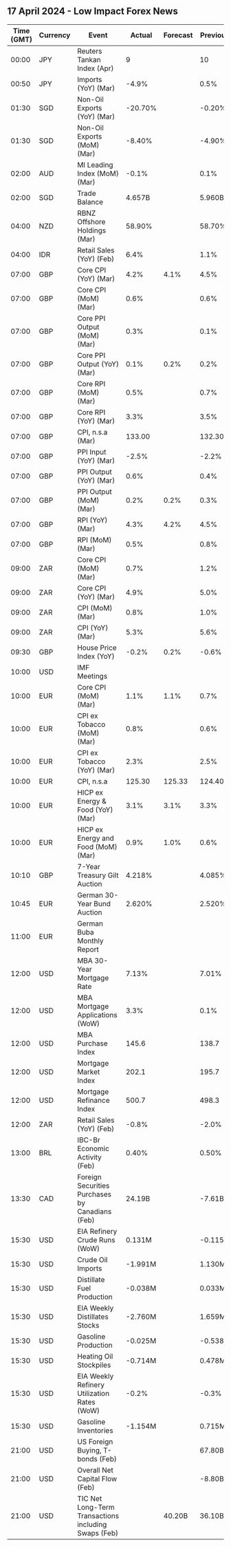 ## 17 April 2024 - Low Impact Forex News

| Time (GMT) | Currency | Event | Actual | Forecast | Previous |
|------|----------|-------|--------|----------|----------|
| 00:00 | JPY | Reuters Tankan Index (Apr) | 9 |  | 10 |
| 00:50 | JPY | Imports (YoY) (Mar) | -4.9% |  | 0.5% |
| 01:30 | SGD | Non-Oil Exports (YoY) (Mar) | -20.70% |  | -0.20% |
| 01:30 | SGD | Non-Oil Exports (MoM) (Mar) | -8.40% |  | -4.90% |
| 02:00 | AUD | MI Leading Index (MoM) (Mar) | -0.1% |  | 0.1% |
| 02:00 | SGD | Trade Balance | 4.657B |  | 5.960B |
| 04:00 | NZD | RBNZ Offshore Holdings (Mar) | 58.90% |  | 58.70% |
| 04:00 | IDR | Retail Sales (YoY) (Feb) | 6.4% |  | 1.1% |
| 07:00 | GBP | Core CPI (YoY) (Mar) | 4.2% | 4.1% | 4.5% |
| 07:00 | GBP | Core CPI (MoM) (Mar) | 0.6% |  | 0.6% |
| 07:00 | GBP | Core PPI Output (MoM) (Mar) | 0.3% |  | 0.1% |
| 07:00 | GBP | Core PPI Output (YoY) (Mar) | 0.1% | 0.2% | 0.2% |
| 07:00 | GBP | Core RPI (MoM) (Mar) | 0.5% |  | 0.7% |
| 07:00 | GBP | Core RPI (YoY) (Mar) | 3.3% |  | 3.5% |
| 07:00 | GBP | CPI, n.s.a (Mar) | 133.00 |  | 132.30 |
| 07:00 | GBP | PPI Input (YoY) (Mar) | -2.5% |  | -2.2% |
| 07:00 | GBP | PPI Output (YoY) (Mar) | 0.6% |  | 0.4% |
| 07:00 | GBP | PPI Output (MoM) (Mar) | 0.2% | 0.2% | 0.3% |
| 07:00 | GBP | RPI (YoY) (Mar) | 4.3% | 4.2% | 4.5% |
| 07:00 | GBP | RPI (MoM) (Mar) | 0.5% |  | 0.8% |
| 09:00 | ZAR | Core CPI (MoM) (Mar) | 0.7% |  | 1.2% |
| 09:00 | ZAR | Core CPI (YoY) (Mar) | 4.9% |  | 5.0% |
| 09:00 | ZAR | CPI (MoM) (Mar) | 0.8% |  | 1.0% |
| 09:00 | ZAR | CPI (YoY) (Mar) | 5.3% |  | 5.6% |
| 09:30 | GBP | House Price Index (YoY) | -0.2% | 0.2% | -0.6% |
| 10:00 | USD | IMF Meetings |  |  |  |
| 10:00 | EUR | Core CPI (MoM) (Mar) | 1.1% | 1.1% | 0.7% |
| 10:00 | EUR | CPI ex Tobacco (MoM) (Mar) | 0.8% |  | 0.6% |
| 10:00 | EUR | CPI ex Tobacco (YoY) (Mar) | 2.3% |  | 2.5% |
| 10:00 | EUR | CPI, n.s.a | 125.30 | 125.33 | 124.40 |
| 10:00 | EUR | HICP ex Energy & Food (YoY) (Mar) | 3.1% | 3.1% | 3.3% |
| 10:00 | EUR | HICP ex Energy and Food (MoM) (Mar) | 0.9% | 1.0% | 0.6% |
| 10:10 | GBP | 7-Year Treasury Gilt Auction | 4.218% |  | 4.085% |
| 10:45 | EUR | German 30-Year Bund Auction | 2.620% |  | 2.520% |
| 11:00 | EUR | German Buba Monthly Report |  |  |  |
| 12:00 | USD | MBA 30-Year Mortgage Rate | 7.13% |  | 7.01% |
| 12:00 | USD | MBA Mortgage Applications (WoW) | 3.3% |  | 0.1% |
| 12:00 | USD | MBA Purchase Index | 145.6 |  | 138.7 |
| 12:00 | USD | Mortgage Market Index | 202.1 |  | 195.7 |
| 12:00 | USD | Mortgage Refinance Index | 500.7 |  | 498.3 |
| 12:00 | ZAR | Retail Sales (YoY) (Feb) | -0.8% |  | -2.0% |
| 13:00 | BRL | IBC-Br Economic Activity (Feb) | 0.40% |  | 0.50% |
| 13:30 | CAD | Foreign Securities Purchases by Canadians (Feb) | 24.19B |  | -7.61B |
| 15:30 | USD | EIA Refinery Crude Runs (WoW) | 0.131M |  | -0.115M |
| 15:30 | USD | Crude Oil Imports | -1.991M |  | 1.130M |
| 15:30 | USD | Distillate Fuel Production | -0.038M |  | 0.033M |
| 15:30 | USD | EIA Weekly Distillates Stocks | -2.760M |  | 1.659M |
| 15:30 | USD | Gasoline Production | -0.025M |  | -0.538M |
| 15:30 | USD | Heating Oil Stockpiles | -0.714M |  | 0.478M |
| 15:30 | USD | EIA Weekly Refinery Utilization Rates (WoW) | -0.2% |  | -0.3% |
| 15:30 | USD | Gasoline Inventories | -1.154M |  | 0.715M |
| 21:00 | USD | US Foreign Buying, T-bonds (Feb) |  |  | 67.80B |
| 21:00 | USD | Overall Net Capital Flow (Feb) |  |  | -8.80B |
| 21:00 | USD | TIC Net Long-Term Transactions including Swaps (Feb) |  | 40.20B | 36.10B |

